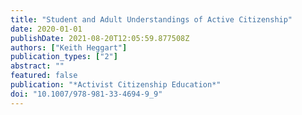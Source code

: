 ```yaml
---
title: "Student and Adult Understandings of Active Citizenship"
date: 2020-01-01
publishDate: 2021-08-20T12:05:59.877508Z
authors: ["Keith Heggart"]
publication_types: ["2"]
abstract: ""
featured: false
publication: "*Activist Citizenship Education*"
doi: "10.1007/978-981-33-4694-9_9"
---
```


